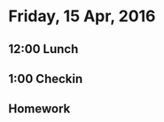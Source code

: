 Friday, 15 Apr, 2016
====================

12:00 Lunch
-----------

1:00 Checkin
------------

Homework
--------
